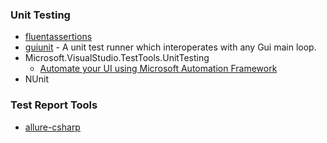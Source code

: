 ### Unit Testing

- [fluentassertions](https://github.com/fluentassertions/fluentassertions)
- [guiunit](https://github.com/mono/guiunit) - A unit test runner which interoperates with any Gui main loop.
- Microsoft.VisualStudio.TestTools.UnitTesting
  - [Automate your UI using Microsoft Automation Framework](https://www.codeproject.com/Articles/141842/Automate-your-UI-using-Microsoft-Automation-Framew)
- NUnit

### Test Report Tools

- [allure-csharp](https://github.com/allure-framework/allure-csharp)

